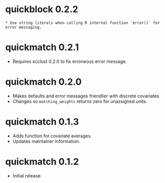# quickblock 0.2.2
  
    * Use string literals when calling R internal function `error()` for error messaging.


# quickmatch 0.2.1

  * Requires scclust 0.2.0 to fix erroneous error message.


# quickmatch 0.2.0

  * Makes defaults and error messages friendlier with discrete covariates
  * Changes so `matching_weights` returns zero for unassigned units.


# quickmatch 0.1.3

  * Adds function for covariate averages.
  * Updates maintainer information.


# quickmatch 0.1.2

  * Initial release.
